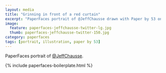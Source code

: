 ```yaml
---
layout: media
title: "Grinning in front of a red curtain"
excerpt: "PaperFaces portrait of @JeffChausse drawn with Paper by 53 on an iPad."
image: 
  feature: paperfaces-jeffchausse-twitter-lg.jpg
  thumb: paperfaces-jeffchausse-twitter-150.jpg
category: paperfaces
tags: [portrait, illustration, paper by 53]
---
```


PaperFaces portrait of [@JeffChausse](http://twitter.com/JeffChausse).

{% include paperfaces-boilerplate.html %}